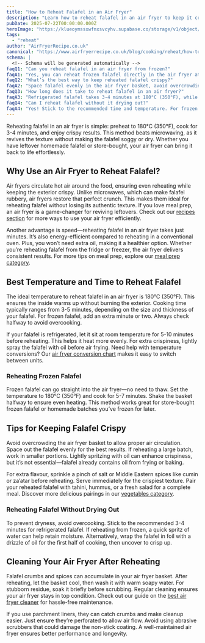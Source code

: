 ```yaml
---
title: "How to Reheat Falafel in an Air Fryer"
description: "Learn how to reheat falafel in an air fryer to keep it crispy and delicious. Perfect temperature, timing, and tips for best results every time."
pubDate: 2025-07-22T00:00:00.000Z
heroImage: "https://klueoymssxwfnxsvcyhv.supabase.co/storage/v1/object/public/Shmucket/how-to-reheat-falafel-in-air-fryer.png"
tags:
  - "reheat"
author: "AirFryerRecipe.co.uk"
canonical: "https://www.airfryerrecipe.co.uk/blog/cooking/reheat/how-to-reheat-falafel-in-air-fryer"
schema: |
  <!-- Schema will be generated automatically -->
faqQ1: "Can you reheat falafel in an air fryer from frozen?"
faqA1: "Yes, you can reheat frozen falafel directly in the air fryer at 180°C (350°F) for 5-7 minutes. No thawing is needed—just shake the basket halfway for even heating."
faqQ2: "What’s the best way to keep reheated falafel crispy?"
faqA2: "Space falafel evenly in the air fryer basket, avoid overcrowding, and cook at 180°C (350°F) for 3-4 minutes. A light oil spray can enhance crispiness."
faqQ3: "How long does it take to reheat falafel in an air fryer?"
faqA3: "Refrigerated falafel takes 3-4 minutes at 180°C (350°F), while frozen falafel needs 5-7 minutes. Adjust time based on size and thickness."
faqQ4: "Can I reheat falafel without it drying out?"
faqA4: "Yes! Stick to the recommended time and temperature. For frozen falafel, a quick water spritz or wrapping in foil with oil helps retain moisture."
---
```

<p>Reheating falafel in an air fryer is simple: preheat to 180°C (350°F), cook for 3-4 minutes, and enjoy crispy results. This method beats microwaving, as it revives the texture without making the falafel soggy or dry. Whether you have leftover homemade falafel or store-bought, your air fryer can bring it back to life effortlessly.</p>

<h2>Why Use an Air Fryer to Reheat Falafel?</h2>
<p>Air fryers circulate hot air around the food, ensuring even reheating while keeping the exterior crispy. Unlike microwaves, which can make falafel rubbery, air fryers restore that perfect crunch. This makes them ideal for reheating falafel without losing its authentic texture. If you love meal prep, an air fryer is a game-changer for reviving leftovers. Check out our <a href=https://www.airfryerrecipe.co.uk/recipes>recipes section</a> for more ways to use your air fryer efficiently.</p>

<p>Another advantage is speed—reheating falafel in an air fryer takes just minutes. It’s also energy-efficient compared to reheating in a conventional oven. Plus, you won’t need extra oil, making it a healthier option. Whether you’re reheating falafel from the fridge or freezer, the air fryer delivers consistent results. For more tips on meal prep, explore our <a href=https://www.airfryerrecipe.co.uk/recipe-category/meal-prep>meal prep category</a>.</p>

<h2>Best Temperature and Time to Reheat Falafel</h2>
<p>The ideal temperature to reheat falafel in an air fryer is 180°C (350°F). This ensures the inside warms up without burning the exterior. Cooking time typically ranges from 3-5 minutes, depending on the size and thickness of your falafel. For frozen falafel, add an extra minute or two. Always check halfway to avoid overcooking.</p>

<p>If your falafel is refrigerated, let it sit at room temperature for 5-10 minutes before reheating. This helps it heat more evenly. For extra crispiness, lightly spray the falafel with oil before air frying. Need help with temperature conversions? Our <a href=https://www.airfryerrecipe.co.uk/air-fryer-conversion-chart>air fryer conversion chart</a> makes it easy to switch between units.</p>

<h3>Reheating Frozen Falafel</h3>
<p>Frozen falafel can go straight into the air fryer—no need to thaw. Set the temperature to 180°C (350°F) and cook for 5-7 minutes. Shake the basket halfway to ensure even heating. This method works great for store-bought frozen falafel or homemade batches you’ve frozen for later.</p>

<h2>Tips for Keeping Falafel Crispy</h2>
<p>Avoid overcrowding the air fryer basket to allow proper air circulation. Space out the falafel evenly for the best results. If reheating a large batch, work in smaller portions. Lightly spritzing with oil can enhance crispiness, but it’s not essential—falafel already contains oil from frying or baking.</p>

<p>For extra flavour, sprinkle a pinch of salt or Middle Eastern spices like cumin or za’atar before reheating. Serve immediately for the crispiest texture. Pair your reheated falafel with tahini, hummus, or a fresh salad for a complete meal. Discover more delicious pairings in our <a href=https://www.airfryerrecipe.co.uk/recipe-category/vegetables>vegetables category</a>.</p>

<h3>Reheating Falafel Without Drying Out</h3>
<p>To prevent dryness, avoid overcooking. Stick to the recommended 3-4 minutes for refrigerated falafel. If reheating from frozen, a quick spritz of water can help retain moisture. Alternatively, wrap the falafel in foil with a drizzle of oil for the first half of cooking, then uncover to crisp up.</p>

<h2>Cleaning Your Air Fryer After Reheating</h2>
<p>Falafel crumbs and spices can accumulate in your air fryer basket. After reheating, let the basket cool, then wash it with warm soapy water. For stubborn residue, soak it briefly before scrubbing. Regular cleaning ensures your air fryer stays in top condition. Check out our guide on the <a href=https://www.airfryerrecipe.co.uk/air-fryer-cleaner>best air fryer cleaner</a> for hassle-free maintenance.</p>

<p>If you use parchment liners, they can catch crumbs and make cleanup easier. Just ensure they’re perforated to allow air flow. Avoid using abrasive scrubbers that could damage the non-stick coating. A well-maintained air fryer ensures better performance and longevity.</p>
